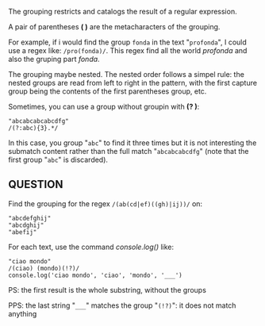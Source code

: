 The grouping restricts and catalogs the result of a regular expression.

A pair of parentheses **( )** are the metacharacters of the grouping.

For example, if i would find the group `fonda` in the text "`profonda`", I could use a regex like: `/pro(fonda)/`.
This regex find all the world _profonda_ and also the gruping part _fonda_.

The grouping maybe nested. The nested order follows a simpel rule: 
the nested groups are read from left to right in the pattern, with the first capture group being the contents of the first parentheses group, etc.

Sometimes, you can use a group without groupin with **(? )**:
```
"abcabcabcabcdfg"
/(?:abc){3}.*/
```
In this case, you group "`abc`" to find it three times but it is not interesting the submatch content rather than the full match "`abcabcabcdfg`" (note that the first group "`abc`" is discarded). 

## QUESTION
Find the grouping for the regex `/(ab(cd|ef)((gh)|ij))/` on:
```
"abcdefghij"
"abcdghij"
"abefij"
```

For each text, use the command _console.log()_ like:
```
"ciao mondo"
/(ciao) (mondo)(!?)/
console.log('ciao mondo', 'ciao', 'mondo', '___')
```
PS: the first result is the whole substring, without the groups

PPS: the last string "`___`" matches the group "`(!?)`": it does not match anything